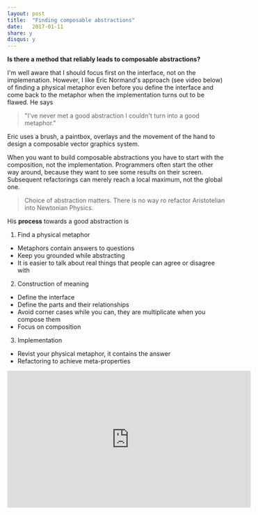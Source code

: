 ```yaml
---
layout: post
title:  "Finding composable abstractions"
date:   2017-01-11
share: y
disqus: y
---
```


**Is there a method that reliably leads to composable abstractions?**

I'm well aware that I should focus first on the interface, not on the implemenation. However, I like Eric Normand's approach (see video below) of finding a physical metaphor even before you define the interface and come back to the metaphor when the implementation turns out to be flawed. He says

> "I've never met a good abstraction I couldn't turn into a good metaphor."

Eric uses a brush, a paintbox, overlays and the movement of the hand to design a composable vector graphics system.

When you want to build composable abstractions you have to start with the composition, not the implementation. Programmers often start the other way around, because they want to see some results on their screen. Subsequent refactorings can merely reach a local maximum, not the global one.

> Choice of abstraction matters. There is no way ro refactor Aristotelian into Newtonian Physics.

His **process** towards a good abstraction is

1. Find a physical metaphor
  - Metaphors contain answers to questions
  - Keep you grounded while abstracting
  - It is easier to talk about real things that people can agree or disagree with
2. Construction of meaning
  - Define the interface
  - Define the parts and their relationships
  - Avoid corner cases while you can, they are multiplicate when you compose them
  - Focus on composition
3. Implementation
  - Revist your physical metaphor, it contains the answer
  - Refactoring to achieve meta-properties

<div class='video'>
  <iframe width="560" height="315" src="https://www.youtube.com/embed/jJIUoaIvD20" frameborder="0" allowfullscreen></iframe>
</div>
